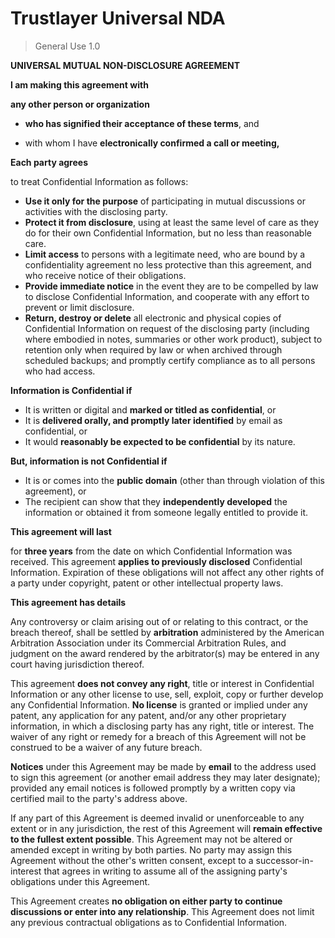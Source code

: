 # Trustlayer Universal NDA
> General Use 1.0

**UNIVERSAL MUTUAL NON-DISCLOSURE AGREEMENT**

**I am making this agreement with**

**any other person or organization**

* **who has signified their acceptance of these terms**, and

* with whom I have **electronically confirmed a call or meeting,**

**Each party agrees**

to treat Confidential Information as follows:

* **Use it only for the purpose** of participating in mutual discussions or activities with the disclosing party.
* **Protect it from disclosure**, using at least the same level of care as they do for their own Confidential Information, but no less than reasonable care.
* **Limit access** to persons with a legitimate need, who are bound by a confidentiality agreement no less protective than this agreement, and who receive notice of their obligations.
* **Provide immediate notice** in the event they are to be compelled by law to disclose Confidential Information, and cooperate with any effort to prevent or limit disclosure.
* **Return, destroy or delete** all electronic and physical copies of Confidential Information on request of the disclosing party (including where embodied in notes, summaries or other work product), subject to retention only when required by law or when archived through scheduled backups; and promptly certify compliance as to all persons who had access.

**Information is Confidential if**

* It is written or digital and **marked or titled as confidential**, or
* It is **delivered orally, and promptly later identified** by email as confidential, or
* It would **reasonably be expected to be confidential** by its nature.

**But, information is not Confidential if**

* It is or comes into the **public domain** (other than through violation of this agreement), or
* The recipient can show that they **independently developed** the information or obtained it from someone legally entitled to provide it.

**This agreement will last**

for **three years** from the date on which Confidential Information was received. This agreement **applies to previously disclosed** Confidential Information. Expiration of these obligations will not affect any other rights of a party under copyright, patent or other intellectual property laws.

**This agreement has details**

Any controversy or claim arising out of or relating to this contract, or the breach thereof, shall be settled by **arbitration** administered by the American Arbitration Association under its Commercial Arbitration Rules, and judgment on the award rendered by the arbitrator(s) may be entered in any court having jurisdiction thereof.

This agreement **does not convey any right**, title or interest in Confidential Information or any other license to use, sell, exploit, copy or further develop any Confidential Information. **No license** is granted or implied under any patent, any application for any patent, and/or any other proprietary information, in which a disclosing party has any right, title or interest. The waiver of any right or remedy for a breach of this Agreement will not be construed to be a waiver of any future breach.

**Notices** under this Agreement may be made by **email** to the address used to sign this agreement (or another email address they may later designate); provided any email notices is followed promptly by a written copy via certified mail to the party's address above.

If any part of this Agreement is deemed invalid or unenforceable to any extent or in any jurisdiction, the rest of this Agreement will **remain effective to the fullest extent possible**. This Agreement may not be altered or amended except in writing by both parties. No party may assign this Agreement without the other's written consent, except to a successor-in-interest that agrees in writing to assume all of the assigning party's obligations under this Agreement.

This Agreement creates **no obligation on either party to continue discussions or enter into any relationship**. This Agreement does not limit any previous contractual obligations as to Confidential Information.
